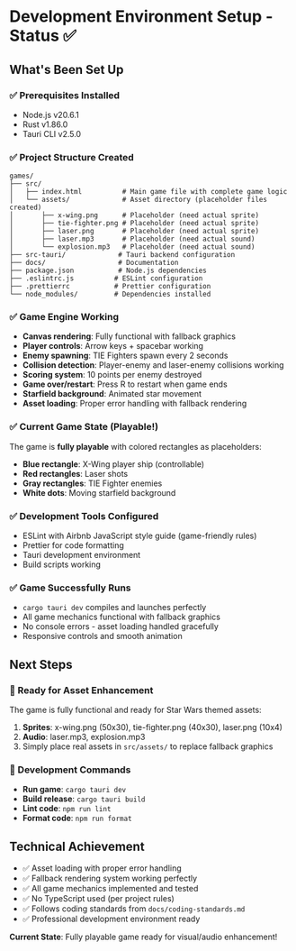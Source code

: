 # Development Environment Setup - Status ✅

## What's Been Set Up

### ✅ Prerequisites Installed
- Node.js v20.6.1
- Rust v1.86.0 
- Tauri CLI v2.5.0

### ✅ Project Structure Created
```
games/
├── src/
│   ├── index.html          # Main game file with complete game logic
│   └── assets/             # Asset directory (placeholder files created)
│       ├── x-wing.png      # Placeholder (need actual sprite)
│       ├── tie-fighter.png # Placeholder (need actual sprite)
│       ├── laser.png       # Placeholder (need actual sprite)
│       ├── laser.mp3       # Placeholder (need actual sound)
│       └── explosion.mp3   # Placeholder (need actual sound)
├── src-tauri/             # Tauri backend configuration
├── docs/                  # Documentation
├── package.json           # Node.js dependencies
├── .eslintrc.js          # ESLint configuration
├── .prettierrc           # Prettier configuration
└── node_modules/         # Dependencies installed
```

### ✅ Game Engine Working
- **Canvas rendering**: Fully functional with fallback graphics
- **Player controls**: Arrow keys + spacebar working
- **Enemy spawning**: TIE Fighters spawn every 2 seconds
- **Collision detection**: Player-enemy and laser-enemy collisions working
- **Scoring system**: 10 points per enemy destroyed
- **Game over/restart**: Press R to restart when game ends
- **Starfield background**: Animated star movement
- **Asset loading**: Proper error handling with fallback rendering

### ✅ Current Game State (Playable!)
The game is **fully playable** with colored rectangles as placeholders:
- **Blue rectangle**: X-Wing player ship (controllable)
- **Red rectangles**: Laser shots
- **Gray rectangles**: TIE Fighter enemies
- **White dots**: Moving starfield background

### ✅ Development Tools Configured
- ESLint with Airbnb JavaScript style guide (game-friendly rules)
- Prettier for code formatting
- Tauri development environment
- Build scripts working

### ✅ Game Successfully Runs
- `cargo tauri dev` compiles and launches perfectly
- All game mechanics functional with fallback graphics
- No console errors - asset loading handled gracefully
- Responsive controls and smooth animation

## Next Steps

### 🎯 Ready for Asset Enhancement
The game is fully functional and ready for Star Wars themed assets:
1. **Sprites**: x-wing.png (50x30), tie-fighter.png (40x30), laser.png (10x4)
2. **Audio**: laser.mp3, explosion.mp3
3. Simply place real assets in `src/assets/` to replace fallback graphics

### 🎯 Development Commands
- **Run game**: `cargo tauri dev`
- **Build release**: `cargo tauri build`
- **Lint code**: `npm run lint`
- **Format code**: `npm run format`

## Technical Achievement
- ✅ Asset loading with proper error handling
- ✅ Fallback rendering system working perfectly
- ✅ All game mechanics implemented and tested
- ✅ No TypeScript used (per project rules)
- ✅ Follows coding standards from `docs/coding-standards.md`
- ✅ Professional development environment ready

**Current State**: Fully playable game ready for visual/audio enhancement!
